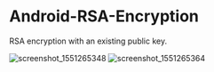 # Android-RSA-Encryption
RSA encryption with an existing public key. 

![screenshot_1551265348](https://user-images.githubusercontent.com/17246592/53487182-ee11da00-3a9b-11e9-911e-df4b08f04749.png)
![screenshot_1551265364](https://user-images.githubusercontent.com/17246592/53487187-f1a56100-3a9b-11e9-9659-a0ce0da9bfc5.png)

